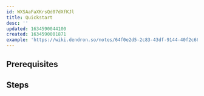 ```yaml
---
id: WXSAaFaXKrsQd07dXfKJl
title: Quickstart
desc: ''
updated: 1634590044100
created: 1634590001871
example: 'https://wiki.dendron.so/notes/64f0e2d5-2c83-43df-9144-40f2c68935aa.html#steps'
---
```


## Prerequisites
<!-- What needs to be done beforehand -->

## Steps
<!-- How to get started-->
